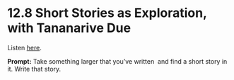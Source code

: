 # 12.8 Short Stories as Exploration, with Tananarive Due 

Listen [here](http://www.writingexcuses.com/2017/02/19/12-8-short-stories-as-exploration-with-tananarive-due/). 

**Prompt:** Take something larger that you’ve written  and find a short story in it. Write that story.
